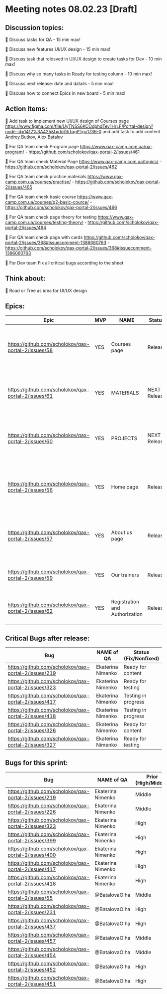 # Meeting notes 08.02.23 [Draft] 

## Discussion topics:

:black_square_button: Discuss tasks for QA - 15 min max!

:black_square_button: Discuss new features UI/UX design - 15 min max!

:black_square_button: Discuss task that relosved in UI/UX design to create tasks for Dev - 10 min max! 

:black_square_button: Discuss why so many tasks in Ready for testing column - 10 min max! 

:black_square_button: Discuss next release: date and datails - 5 min max!  

:black_square_button: Discuss how to connect Epics in new board - 5 min max!   

## Action items:   

:black_square_button: Add task to implement new UI/UX design of Courses page  https://www.figma.com/file/UyTNSS6KCOdphdTev1HrLF/Portal-design?node-id=1412%3A425&t=rloDhTqgPTgv1736-0 and add task to add content  [Andrey Butkov](https://github.com/ButKoff), [Alex Batalov](https://github.com/ABatalov) 

:black_square_button: For QA team check Program page https://www.qax-camp.com.ua/qa-program/ - https://github.com/scholokov/qax-portal-2/issues/461 

:black_square_button: For QA team check Material Page   https://www.qax-camp.com.ua/topics/ - https://github.com/scholokov/qax-portal-2/issues/462  

:black_square_button: For QA team check practice materials https://www.qax-camp.com.ua/courses/practise/ -  https://github.com/scholokov/qax-portal-2/issues/465 

:black_square_button: For QA team check basic course https://www.qax-camp.com.ua/courses/q2-basic-cource/ - https://github.com/scholokov/qax-portal-2/issues/466 

:black_square_button: For QA team check page theory for testing https://www.qax-camp.com.ua/courses/testing-theory/  - https://github.com/scholokov/qax-portal-2/issues/464

:black_square_button: For QA team check page with cards https://github.com/scholokov/qax-portal-2/issues/368#issuecomment-1386060763 - https://github.com/scholokov/qax-portal-2/issues/368#issuecomment-1386060763

:black_square_button: For Dev team Fix all critical bugs according to the sheet  

## Think about:  


:black_square_button: Road or Tree as idea for UI/UX design 


## Epics:  

| Epic                |    MVP  | NAME |Status | Prior |
|---------------------|---------|------|-------|-------|      
|https://github.com/scholokov/qax-portal-2/issues/58|YES| Courses page |Release |have to change, but we haven't design and all content |
|https://github.com/scholokov/qax-portal-2/issues/61| YES| MATERIALS| NEXT Release | have to change, but we haven't design and all content | 
|https://github.com/scholokov/qax-portal-2/issues/60| YES| PROJECTS| NEXT Release | have to change, but we haven't design and all content | 
|https://github.com/scholokov/qax-portal-2/issues/56 |YES| Home page| Release | some changes in the near future - add some blocks in design |
|https://github.com/scholokov/qax-portal-2/issues/57|YES| About us page| Release  | some changes in the near future - implement design |
|https://github.com/scholokov/qax-portal-2/issues/59|YES| Our trainers|Release |no changes in the near future |
|https://github.com/scholokov/qax-portal-2/issues/62|YES| Registration and Authorization|Release| no changes in the near future  | 


## Critical Bugs after release:  

| Bug                |   NAME of QA   | Status (Fix/Nonfixed) |
|---------------------|---------|------| 
|https://github.com/scholokov/qax-portal-2/issues/219|Ekaterina Nimenko |  Ready for content |
|https://github.com/scholokov/qax-portal-2/issues/323|Ekaterina Nimenko | Ready for testing |
|https://github.com/scholokov/qax-portal-2/issues/417|Ekaterina Nimenko | Testing in progress|
|https://github.com/scholokov/qax-portal-2/issues/418|Ekaterina Nimenko | Testing in progress | 
|https://github.com/scholokov/qax-portal-2/issues/326|Ekaterina Nimenko | Ready for content |
|https://github.com/scholokov/qax-portal-2/issues/327|Ekaterina Nimenko | Ready for testing |  


## Bugs for this sprint: 
| Bug                |   NAME of QA   | Prior (High/Middle)|Status  |
|--------------------|----------------|----------| -------------|
| https://github.com/scholokov/qax-portal-2/issues/219|Ekaterina Nimenko| Middle  | Ready for content | 
| https://github.com/scholokov/qax-portal-2/issues/226|Ekaterina Nimenko| Middle  | Ready for testing|
| https://github.com/scholokov/qax-portal-2/issues/323|Ekaterina Nimenko| High    |Ready for testing |
| https://github.com/scholokov/qax-portal-2/issues/399|Ekaterina Nimenko| High    | Ready for content |
| https://github.com/scholokov/qax-portal-2/issues/400|Ekaterina Nimenko| High    | Need more info|
| https://github.com/scholokov/qax-portal-2/issues/417|Ekaterina Nimenko| High    | Testing in progress |
| https://github.com/scholokov/qax-portal-2/issues/418|Ekaterina Nimenko| High    | Testing in progress|
| https://github.com/scholokov/qax-portal-2/issues/55 |@BatalovaOlha| Middle  | Ready for documentation |
| https://github.com/scholokov/qax-portal-2/issues/231|@BatalovaOlha| High    | Need more info |
| https://github.com/scholokov/qax-portal-2/issues/437|@BatalovaOlha| High    | Need more info |
| https://github.com/scholokov/qax-portal-2/issues/457|@BatalovaOlha| Middle  | Ready for documentation |
| https://github.com/scholokov/qax-portal-2/issues/454|@BatalovaOlha| Middle  | Ready for Dev|
| https://github.com/scholokov/qax-portal-2/issues/452|@BatalovaOlha| High  | Testing in progress |
| https://github.com/scholokov/qax-portal-2/issues/451|@BatalovaOlha| High  | Ready for review |
